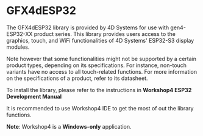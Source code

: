 # GFX4dESP32

The GFX4dESP32 library is provided by 4D Systems for use with gen4-ESP32-XX product series. This library provides users access to the graphics, touch, and WiFi functionalities of 4D Systems' ESP32-S3 display modules.

Note however that some functionalities might not be supported by a certain product types, depending on its specifications. For instance, non-touch variants have no access to all touch-related functions. For more information on the specifications of a product, refer to its datasheet.

To install the library, please refer to the instructions in **Workshop4 ESP32 Development Manual**

It is recommended to use Workshop4 IDE to get the most of out the library functions.

**Note**: Workshop4 is a **Windows-only** application.
